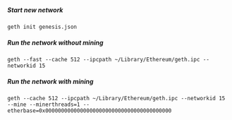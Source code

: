 
##### Start new network

```
geth init genesis.json
```


##### Run the network without mining

```
geth --fast --cache 512 --ipcpath ~/Library/Ethereum/geth.ipc --networkid 15
```

##### Run the network with mining 

```
geth --cache 512 --ipcpath ~/Library/Ethereum/geth.ipc --networkid 15 --mine --minerthreads=1 --etherbase=0x0000000000000000000000000000000000000000
```